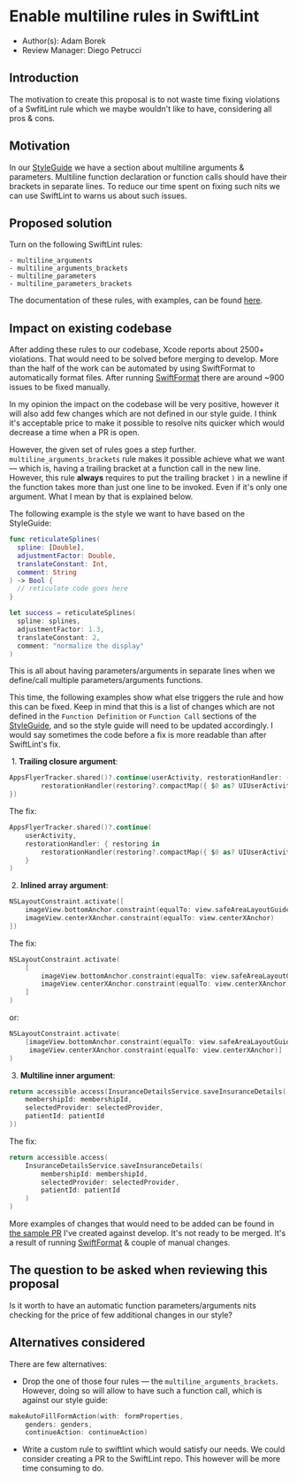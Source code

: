 # Enable multiline rules in SwiftLint

* Author(s): Adam Borek
* Review Manager: Diego Petrucci

## Introduction
The motivation to create this proposal is to not waste time fixing violations of a SwfitLint rule which we maybe wouldn't like to have, considering all pros & cons.

## Motivation
In our [StyleGuide](https://github.com/Babylonpartners/ios-playbook/tree/master/Cookbook/Style-guide#function-declarations) we have a section about multiline arguments & parameters. Multiline function declaration or function calls should have their brackets in separate lines. To reduce our time spent on fixing such nits we can use SwiftLint to warns us about such issues.

## Proposed solution
Turn on the following SwiftLint rules:
```
- multiline_arguments
- multiline_arguments_brackets
- multiline_parameters
- multiline_parameters_brackets
```
The documentation of these rules, with examples, can be found [here](https://github.com/realm/SwiftLint/blob/master/Rules.md#multiline-arguments).

## Impact on existing codebase
After adding these rules to our codebase, Xcode reports about 2500+ violations. That would need to be solved before merging to develop. More than the half of the work can be automated by using SwiftFormat to automatically format files. After running [SwiftFormat](https://github.com/nicklockwood/SwiftFormat) there are around ~900 issues to be fixed manually.

In my opinion the impact on the codebase will be very positive, however it will also add few changes which are not defined in our style guide. I think it's acceptable price to make it possible to resolve nits quicker which would decrease a time when a PR is open.

However, the given set of rules goes a step further. `multiline_arguments_brackets` rule makes it possible achieve what we want — which is, having a trailing bracket at a function call in the new line. However, this rule **always** requires to put the trailing bracket `)` in a newline if the function takes more than just one line to be invoked. Even if it's only one argument. What I mean by that is explained below.

The following example is the style we want to have based on the StyleGuide:
```swift
func reticulateSplines(
  spline: [Double],
  adjustmentFactor: Double,
  translateConstant: Int,
  comment: String
) -> Bool {
  // reticulate code goes here
}

let success = reticulateSplines(
  spline: splines,
  adjustmentFactor: 1.3,
  translateConstant: 2,
  comment: "normalize the display"
)
```
This is all about having parameters/arguments in separate lines when we define/call multiple parameters/arguments functions.

This time, the following examples show what else triggers the rule and how this can be fixed. Keep in mind that this is a list of changes which are not defined in the `Function Definition` or `Function Call` sections of the [StyleGuide](https://github.com/Babylonpartners/ios-playbook/tree/master/Cookbook/Style-guide#function-declarations), and so the style guide will need to be updated accordingly. I would say sometimes the code before a fix is more readable than after SwiftLint's fix.

 1. **Trailing closure argument**:
```swift
AppsFlyerTracker.shared()?.continue(userActivity, restorationHandler: { restoring in
        restorationHandler(restoring?.compactMap({ $0 as? UIUserActivityRestoring }))
})
```
The fix:
```swift
AppsFlyerTracker.shared()?.continue(
    userActivity,
    restorationHandler: { restoring in
        restorationHandler(restoring?.compactMap({ $0 as? UIUserActivityRestoring }))
    }
)
```

 2. **Inlined array argument**:
```swift
NSLayoutConstraint.activate([
    imageView.bottomAnchor.constraint(equalTo: view.safeAreaLayoutGuide.bottomAnchor, constant: -viewModel.viewSpec.secondaryLogoDistanceFromBottom),
    imageView.centerXAnchor.constraint(equalTo: view.centerXAnchor)
])
```
The fix:
```swift
NSLayoutConstraint.activate(
    [
        imageView.bottomAnchor.constraint(equalTo: view.safeAreaLayoutGuide.bottomAnchor, constant: -viewModel.viewSpec.secondaryLogoDistanceFromBottom),
        imageView.centerXAnchor.constraint(equalTo: view.centerXAnchor)
    ]
)
```
or:
```swift
NSLayoutConstraint.activate(
    [imageView.bottomAnchor.constraint(equalTo: view.safeAreaLayoutGuide.bottomAnchor, constant: -viewModel.viewSpec.secondaryLogoDistanceFromBottom),
     imageView.centerXAnchor.constraint(equalTo: view.centerXAnchor)]
)
```

 3. **Multiline inner argument**:
```swift
return accessible.access(InsuranceDetailsService.saveInsuranceDetails(
    membershipId: membershipId,
    selectedProvider: selectedProvider,
    patientId: patientId
))
```
The fix:
```swift
return accessible.access(
    InsuranceDetailsService.saveInsuranceDetails(
        membershipId: membershipId,
        selectedProvider: selectedProvider,
        patientId: patientId
    )
)
```

More examples of changes that would need to be added can be found in [the sample PR](https://github.com/Babylonpartners/babylon-ios/pull/7246/files) I've created against develop. It's not ready to be merged. It's a result of running [SwiftFormat](https://github.com/nicklockwood/SwiftFormat) & couple of manual changes.

## The question to be asked when reviewing this proposal
Is it worth to have an automatic function parameters/arguments nits checking for the price of few additional changes in our style? 
 
## Alternatives considered

There are few alternatives:

- Drop the one of those four rules — the `multiline_arguments_brackets`. However, doing so will allow to have such a function call, which is against our style guide:
```swift
makeAutoFillFormAction(with: formProperties,
    genders: genders,
    continueAction: continueAction)
```

- Write a custom rule to swiftlint which would satisfy our needs. We could consider creating a PR to the SwiftLint repo. This however will be more time consuming to do.
